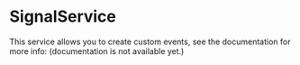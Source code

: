 # SignalService

This service allows you to create custom events, see the documentation for more info: (documentation is not available yet.)
